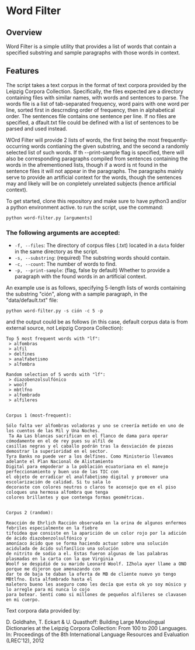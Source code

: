 # Word Filter

## Overview

Word Filter is a simple utility that provides a list of words that contain a specified substring 
and sample paragraphs with those words in context.

## Features

The script takes a text corpus in the format of text corpora provided by the Leipzig Corpora Collection. 
Specifically, the files expected are a directory containing files with similar names, with words 
and sentences to parse. The words file is a list of tab-separated frequency, word pairs with one word 
per line, sorted first in descrnding order of frequency, then in alphabetical order. The sentences 
file contains one sentence per line. If no files are specified, a dfault.txt file could be defined with 
a list of sentences to be parsed and used instead.

WOrd Filter will provide 2 lists of words, the first being the most frequently-occurring words contianing
the given substring, and the second a randomly selected list of such words. If th --print-sample flag is
specified, there will also be corresponding paragraphs compiled from sentences containing the words in the
afrementioned lists, though if a word is nt found in the sentence files it will not appear in the paragraphs.
The paragraphs mainly serve to provide an artificial context for the words, though the sentences may and likely
will be on conpletely unrelated subjects (hence artificial context).

To get started, clone this repository and make sure to have python3 and/or a python environment active.
to run the script, use the command:

```python word-filter.py [arguments]```

### The following arguments are accepted:

- `-f, --files`: The directory of corpus files (.txt) located in a ```data``` folder in the same directory as the script.
- `-s, --substring`: (required) The substring words should contain.
- `-c, --count`: The number of words to find.
- `-p, --print-sample`: (flag, false by default) Whether to provide a paragraph with the found words in an artificial context.

An example use is as follows, specifying 5-length lists of words containing the substring "ción", 
along with a sample paragraph, in the "data/default.txt" file:

```python word-filter.py -s ción -c 5 -p```

and the output could be as follows (in this case, default corpus data is from external source, not Leipzig Corpora Collection):

```
Top 5 most frequent words with "lf":
 > alfombras
 > alfil
 > delfines
 > analfabetismo
 > alfombra

Random selection of 5 words with "lf":
 > diazobenzolsulfónico
 > woolf
 > mbtlfno
 > alfombrado
 > alfileres


Corpus 1 (most-frequent):

Sólo falta ver alfombras voladoras y uno se creería metido en uno de los cuentos de las Mil y Una Noches.
 Ta Aa Las blancas sacrifican en el flanco de dama para operar cómodamente en el de rey pues su alfil de
casillas negras y el caballo podrán tras la desviación de piezas demostrar la superioridad en el sector.
Tyra Banks no puede ver a los delfines. Como Ministerio llevamos adelante el Plan Nacional de Alistamiento
Digital para empoderar a la población ecuatoriana en el manejo perfeccionamiento y buen uso de las TIC con
el objeto de erradicar el analfabetismo digital y promover una escolarización de calidad. Si tu sala lo
decoraste con colores neutros o claros te aconsejo que en el piso coloques una hermosa alfombra que tenga
colores brillantes y que contenga formas geométricas. 


Corpus 2 (random):

Reacción de Ehrlich Racción observada en la orina de algunos enfermos febriles especialmente en la fiebre
tifoidea que consiste en la aparición de un color rojo por la adición de ácido diazobenzolsulfónico y
amoníaco ácido que se forma haciendo actuar sobre una solución acidulada de ácido sulfanílico una solución
de nitrito de sodio a el. Estas fueron algunas de las palabras plasmadas en la carta con la que Virginia
Woolf se despidió de su marido Leonard Woolf. IZhola ayer llame a ONO porque me dijeron que amenazando con
dar te de baja te daban la oferta de MB de cliente nuevo yo tengo MBtlfno. Esta alfombrado hasta el
maletero bueno les aseguro como les decía que esta ok yo soy músico y lo arregle para mí nunca lo cojo
para botear. Sentí como si millones de pequeños alfileres se clavasen en mi cuerpo.
```

Text corpora data provided by: 

D. Goldhahn, T. Eckart & U. Quasthoff: Building Large Monolingual Dictionaries at the Leipzig Corpora Collection: From 100 to 200 Languages.
In: Proceedings of the 8th International Language Resources and Evaluation (LREC'12), 2012
